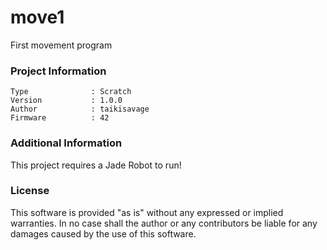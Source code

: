 move1
================

First movement program

### Project Information
```
Type              : Scratch
Version           : 1.0.0
Author            : taikisavage
Firmware          : 42
```

### Additional Information
This project requires a Jade Robot to run!

### License
This software is provided "as is" without any expressed or implied warranties.  In no case shall the author or any contributors be liable for any damages caused by the use of this software.

